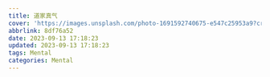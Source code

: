 ```yaml
---
title: 道家真气
cover: 'https://images.unsplash.com/photo-1691592740675-e547c25953a9?crop=entropy&cs=tinysrgb&fit=max&fm=jpg&ixid=MnwxfDB8MXxyYW5kb218MHx8fHx8fHx8MTY5NDU5NjczOA&ixlib=rb-4.0.3&q=80&w=1080'
abbrlink: 8df76a52
date: 2023-09-13 17:18:23
updated: 2023-09-13 17:18:23
tags: Mental
categories: Mental
---
```


